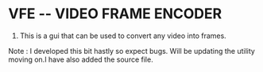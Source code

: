 # VFE -- VIDEO FRAME ENCODER

1. This is a gui that can be used to convert any video into frames.

Note : I developed this bit hastly so expect bugs. Will be updating the utility moving on.I have also
       added the source file.
